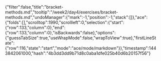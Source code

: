 {"filter":false,"title":"bracket-methods.md","tooltip":"/week2/day4/exercises/bracket-methods.md","undoManager":{"mark":-1,"position":-1,"stack":[]},"ace":{"folds":[],"scrolltop":1990,"scrollleft":0,"selection":{"start":{"row":133,"column":0},"end":{"row":133,"column":0},"isBackwards":false},"options":{"guessTabSize":true,"useWrapMode":false,"wrapToView":true},"firstLineState":{"row":116,"state":"start","mode":"ace/mode/markdown"}},"timestamp":1443842061000,"hash":"4b3dd3dd9b71d8c0aba1dfe025b40d6b20157f56"}
